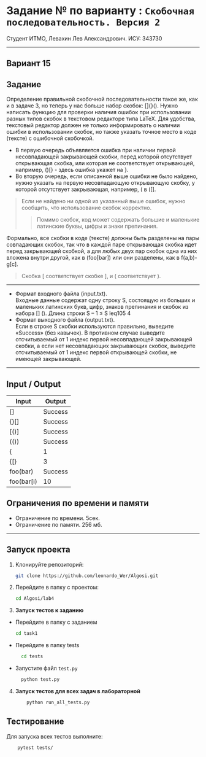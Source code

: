 # Задание № по варианту  : `Скобочная последовательность. Версия 2`

Студент ИТМО, Левахин Лев Александрович.
ИСУ: 343730

<hr>

## Вариант 15

## Задание
Определение правильной скобочной последовательности такое же, как и в
задаче 3, но теперь у нас больше набор скобок: []{}().
Нужно написать функцию для проверки наличия ошибок при использовании
разных типов скобок в текстовом редакторе типа LaTeX.
Для удобства, текстовый редактор должен не только информировать о наличии
ошибки в использовании скобок, но также указать точное место в коде (тексте) с
ошибочной скобочкой.
 - В первую очередь объявляется ошибка при наличии первой несовпадающей
закрывающей скобки, перед которой отсутствует открывающая скобка, или которая не соответствует открывающей, например, ()[} - здесь ошибка укажет на
}.
 - Во вторую очередь, если описанной выше ошибки не было найдено, нужно
указать на первую несовпадающую открывающую скобку, у которой отсутствует
закрывающая, например, ( в ([].
> Если не найдено ни одной из указанный выше ошибок, нужно сообщить, что
использование скобок корректно.
>>Помимо скобок, код может содержать большие и маленькие латинские буквы,
цифры и знаки препинания.

Формально, все скобки в коде (тексте) должны быть разделены на пары совпадающих скобок, так что в каждой паре открывающая скобка идет перед закрывающей скобкой,
а для любых двух пар скобок одна из них вложена внутри другой,
как в (foo[bar]) или они разделены, 
как в f(a,b)-g[c]. 
> Скобка [ соответствует скобке ], и ( соответствует ).

<hr>

- Формат входного файла (input.txt).  
Входные данные содержат одну строку S, состоящую из больших и маленьких латинских букв, цифр, знаков
препинания и скобок из набора [] (). Длина строки S – 1 ≤ S leq105
4
- Формат выходного файла (output.txt).  
Если в строке S скобки используются правильно, выведите «Success» (без кавычек). В противном случае
выведите отсчитываемый от 1 индекс первой несовпадающей закрывающей
скобки, а если нет несовпадающих закрывающих скобок, выведите отсчитываемый от 1 индекс первой открывающей скобки, не имеющей закрывающей. 

<hr>

## Input / Output 

| Input      | Output  |
|------------|---------|
| []         | Success |
| {}[]       | Success |
| [()]       | Success |
| (())       | Success |
| {          | 1       |
| {[}        | 3       |
| foo(bar)   | Success |
| foo(bar[i) | 10      |

## Ограничения по времени и памяти

- Ограничение по времени. 5сек.
- Ограничение по памяти. 256 мб.

<hr>

## Запуск проекта
1. Клонируйте репозиторий:
   ```bash
   git clone https://github.com/leonardo_Wer/Algosi.git
   ```
2. Перейдите в папку с проектом:
   ```bash
   cd Algosi/lab4
   ```
3. **Запуск тестов к заданию**
 - Перейдите в папку с заданием
    ```bash
   cd task1
  - Перейдите в папку tests
    ```bash
      cd tests
  - Запустите файл `test.py`
    ```bash
      python test.py

4. **Запуск тестов для всех задач в лабораторной**
    ```bash
        python run_all_tests.py

## Тестирование
Для запуска всех тестов выполните:
```bash
    pytest tests/
```
